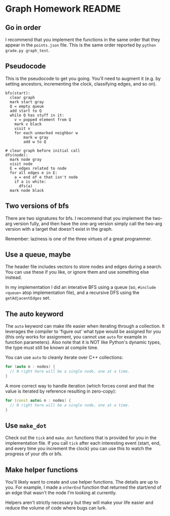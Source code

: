 # Graph Homework README

## Go in order

I recommend that you implement the functions in the same order that
they appear in the `points.json` file. This is the same order reported
by `python grade.py graph_test`.

## Pseudocode

This is the pseudocode to get you going. You'll need to augment it
(e.g. by setting ancestors, incrementing the clock, classifying edges,
and so on).

```
bfs(start):
  clear graph
  mark start gray
  Q = empty queue
  add start to Q
  while Q has stuff in it:
    v = popped element from Q
    mark v black
    visit v
    for each unmarked neighbor w
        mark w gray
        add w to Q
```

```
# clear graph before initial call
dfs(node): 
  mark node gray
  visit node
  E = edges related to node
  for all edges e in E:
    a = end of e that isn't node
    if a is white:
      dfs(a)
  mark node black
```

## Two versions of bfs

There are two signatures for bfs. I recommend that you implement the
two-arg version fully, and then have the one-arg version simply call
the two-arg version with a target that doesn't exist in the graph.

Remember: laziness is one of the three virtues of a great programmer.

## Use a queue, maybe

The header file includes vectors to store nodes and edges during a
search. You can use these if you like, or ignore them and use
something else instead.

In my implementation I did an interative BFS using a queue (so,
`#include <queue>` atop implementation file), and a recursive DFS
using the `getAdjacentEdges` set.

## The auto keyword

The `auto` keyword can make life easier when iterating through a
collection. It leverages the compiler to 'figure out' what type would be
assigned for you (this only works for assignment, you cannot use `auto` for
example in function parameters). Also note that it is NOT like Python's dynamic
types, the type must still be known at compile time.

You can use `auto` to cleanly iterate over C++ collections:
```cpp
for (auto n : nodes) {
  // N right here will be a single node, one at a time.
}
```

A more correct way to handle iteration (which forces const and that the value is
iterated by reference resulting in zero-copy):
```cpp
for (const auto& n : nodes) {
  // N right here will be a single node, one at a time.
}
```

## Use `make_dot`

Check out the `tick` and `make_dot` functions that is provided for you
in the implementation file. If you call `tick` after each interesting
event (start, end, and every time you increment the clock) you can use
this to watch the progress of your dfs or bfs.

## Make helper functions

You'll likely want to create and use helper functions. The details are
up to you. For example, I made a `otherEnd` function that returned the
start/end of an edge that wasn't the node I'm looking at currently.

Helpers aren't strictly necessary but they will make your life easier
and reduce the volume of code where bugs can lurk.
